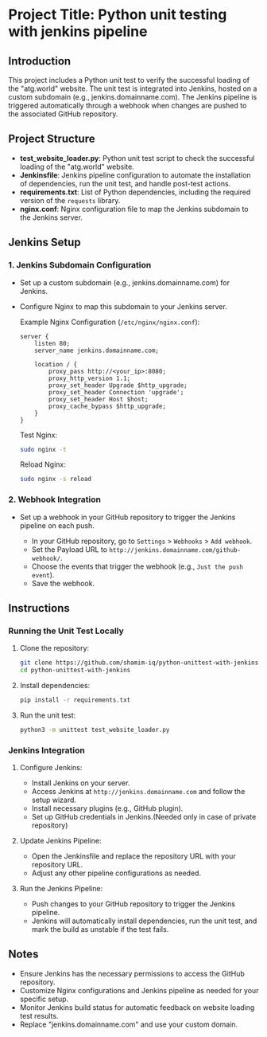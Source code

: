 # Project Title: Python unit testing with jenkins pipeline

## Introduction

This project includes a Python unit test to verify the successful loading of the "atg.world" website. The unit test is integrated into Jenkins, hosted on a custom subdomain (e.g., jenkins.domainname.com). The Jenkins pipeline is triggered automatically through a webhook when changes are pushed to the associated GitHub repository.

## Project Structure

- **test_website_loader.py**: Python unit test script to check the successful loading of the "atg.world" website.
- **Jenkinsfile**: Jenkins pipeline configuration to automate the installation of dependencies, run the unit test, and handle post-test actions.
- **requirements.txt**: List of Python dependencies, including the required version of the `requests` library.
- **nginx.conf**: Nginx configuration file to map the Jenkins subdomain to the Jenkins server.

## Jenkins Setup

### 1. Jenkins Subdomain Configuration

- Set up a custom subdomain (e.g., jenkins.domainname.com) for Jenkins.
- Configure Nginx to map this subdomain to your Jenkins server.

    Example Nginx Configuration (`/etc/nginx/nginx.conf`):
    ```nginx
    server {
        listen 80;
        server_name jenkins.domainname.com;

        location / {
            proxy_pass http://<your_ip>:8080;
            proxy_http_version 1.1;
            proxy_set_header Upgrade $http_upgrade;
            proxy_set_header Connection 'upgrade';
            proxy_set_header Host $host;
            proxy_cache_bypass $http_upgrade;
        }
    }
    ```

    Test Nginx:
    ```bash
    sudo nginx -t
    ```

    Reload Nginx:
    ```bash
    sudo nginx -s reload
    ```

### 2. Webhook Integration

- Set up a webhook in your GitHub repository to trigger the Jenkins pipeline on each push.
  
    - In your GitHub repository, go to `Settings` > `Webhooks` > `Add webhook`.
    - Set the Payload URL to `http://jenkins.domainname.com/github-webhook/`.
    - Choose the events that trigger the webhook (e.g., `Just the push event`).
    - Save the webhook.

## Instructions

### Running the Unit Test Locally

1. Clone the repository:

    ```bash
    git clone https://github.com/shamim-iq/python-unittest-with-jenkins.git
    cd python-unittest-with-jenkins
    ```

2. Install dependencies:

    ```bash
    pip install -r requirements.txt
    ```

3. Run the unit test:

    ```bash
    python3 -m unittest test_website_loader.py
    ```

### Jenkins Integration

1. Configure Jenkins:
    - Install Jenkins on your server.
    - Access Jenkins at `http://jenkins.domainname.com` and follow the setup wizard.
    - Install necessary plugins (e.g., GitHub plugin).
    - Set up GitHub credentials in Jenkins.(Needed only in case of private repository)

2. Update Jenkins Pipeline:
    - Open the Jenkinsfile and replace the repository URL with your repository URL.
    - Adjust any other pipeline configurations as needed.

3. Run the Jenkins Pipeline:
    - Push changes to your GitHub repository to trigger the Jenkins pipeline.
    - Jenkins will automatically install dependencies, run the unit test, and mark the build as unstable if the test fails.

## Notes

- Ensure Jenkins has the necessary permissions to access the GitHub repository.
- Customize Nginx configurations and Jenkins pipeline as needed for your specific setup.
- Monitor Jenkins build status for automatic feedback on website loading test results.
- Replace "jenkins.domainname.com" and use your custom domain.

